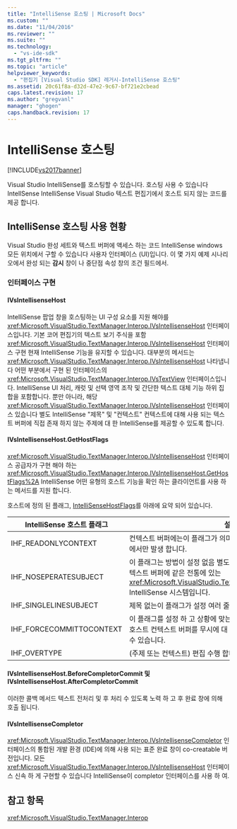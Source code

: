 ```yaml
---
title: "IntelliSense 호스팅 | Microsoft Docs"
ms.custom: ""
ms.date: "11/04/2016"
ms.reviewer: ""
ms.suite: ""
ms.technology: 
  - "vs-ide-sdk"
ms.tgt_pltfrm: ""
ms.topic: "article"
helpviewer_keywords: 
  - "편집기 [Visual Studio SDK] 레거시-IntelliSense 호스팅"
ms.assetid: 20c61f8a-d32d-47e2-9c67-bf721e2cbead
caps.latest.revision: 17
ms.author: "gregvanl"
manager: "ghogen"
caps.handback.revision: 17
---
```

# IntelliSense 호스팅
[!INCLUDE[vs2017banner](../code-quality/includes/vs2017banner.md)]

Visual Studio IntelliSense를 호스팅할 수 있습니다.  호스팅 사용 수 있습니다 IntellSense IntelliSense Visual Studio 텍스트 편집기에서 호스트 되지 않는 코드를 제공 합니다.  
  
## IntelliSense 호스팅 사용 현황  
 Visual Studio 완성 세트와 텍스트 버퍼에 액세스 하는 코드 IntelliSense windows 모든 위치에서 구할 수 있습니다 사용자 인터페이스 \(UI\)입니다.  이 몇 가지 예제 시나리오에서 완성 되는  **감시** 창이 나 중단점 속성 창의 조건 필드에서.  
  
### 인터페이스 구현  
  
#### IVsIntellisenseHost  
 IntelliSense 팝업 창을 호스팅하는 UI 구성 요소를 지원 해야를 <xref:Microsoft.VisualStudio.TextManager.Interop.IVsIntellisenseHost> 인터페이스입니다.  기본 코어 편집기의 텍스트 보기 주식을 포함 <xref:Microsoft.VisualStudio.TextManager.Interop.IVsIntellisenseHost> 인터페이스 구현 현재 IntelliSense 기능을 유지할 수 있습니다.  대부분의 메서드는 <xref:Microsoft.VisualStudio.TextManager.Interop.IVsIntellisenseHost> 나타냅니다 어떤 부분에서 구현 된 인터페이스의 <xref:Microsoft.VisualStudio.TextManager.Interop.IVsTextView> 인터페이스입니다.  IntelliSense UI 처리, 캐럿 및 선택 영역 조작 및 간단한 텍스트 대체 기능 하위 집합을 포함합니다.  뿐만 아니라, 해당 <xref:Microsoft.VisualStudio.TextManager.Interop.IVsIntellisenseHost> 인터페이스 있습니다 별도 IntelliSense "제목" 및 "컨텍스트" 컨텍스트에 대해 사용 되는 텍스트 버퍼에 직접 존재 하지 않는 주제에 대 한 IntelliSense를 제공할 수 있도록 합니다.  
  
#### IVsIntellisenseHost.GetHostFlags  
 <xref:Microsoft.VisualStudio.TextManager.Interop.IVsIntellisenseHost> 인터페이스 공급자가 구현 해야 하는 <xref:Microsoft.VisualStudio.TextManager.Interop.IVsIntellisenseHost.GetHostFlags%2A> IntelliSense 어떤 유형의 호스트 기능을 확인 하는 클라이언트를 사용 하는 메서드를 지원 합니다.  
  
 호스트에 정의 된 플래그, [IntelliSenseHostFlags](../extensibility/intellisensehostflags.md)를 아래에 요약 되어 있습니다.  
  
|IntelliSense 호스트 플래그|설명|  
|--------------------------|--------|  
|IHF\_READONLYCONTEXT|컨텍스트 버퍼에는이 플래그가 의미 읽기 전용 및 편집 제목 텍스트 내 에서만 발생 합니다.|  
|IHF\_NOSEPERATESUBJECT|이 플래그는 방법이 설정 없음 별도 IntelliSense 주제입니다.  주체 컨텍스트 버퍼에 같은 전통에 있는 <xref:Microsoft.VisualStudio.TextManager.Interop.IVsTextView> IntelliSense 시스템입니다.|  
|IHF\_SINGLELINESUBJECT|제목 없는이 플래그가 설정 여러 줄, 한 줄 등의 편집은  **조사식** 창.|  
|IHF\_FORCECOMMITTOCONTEXT|이 플래그를 설정 하 고 상황에 맞는 버퍼를 업데이트 해야 하는 경우 호스트 컨텍스트 버퍼를 무시에 대 한 읽기 전용 플래그 및 계속 편집할 수 있습니다.|  
|IHF\_OVERTYPE|\(주제 또는 컨텍스트\) 편집 수행 합니다.|  
  
#### IVsIntellisenseHost.BeforeCompletorCommit 및 IVsIntellisenseHost.AfterCompletorCommit  
 이러한 콜백 메서드 텍스트 전처리 및 후 처리 수 있도록 노력 하 고 후 완료 창에 의해 호출 됩니다.  
  
#### IVsIntellisenseCompletor  
 <xref:Microsoft.VisualStudio.TextManager.Interop.IVsIntellisenseCompletor> 인터페이스의 통합된 개발 환경 \(IDE\)에 의해 사용 되는 표준 완료 창이 co\-creatable 버전입니다.  모든 <xref:Microsoft.VisualStudio.TextManager.Interop.IVsIntellisenseHost> 인터페이스 신속 하 게 구현할 수 있습니다 IntelliSense이 completor 인터페이스를 사용 하 여.  
  
## 참고 항목  
 <xref:Microsoft.VisualStudio.TextManager.Interop>